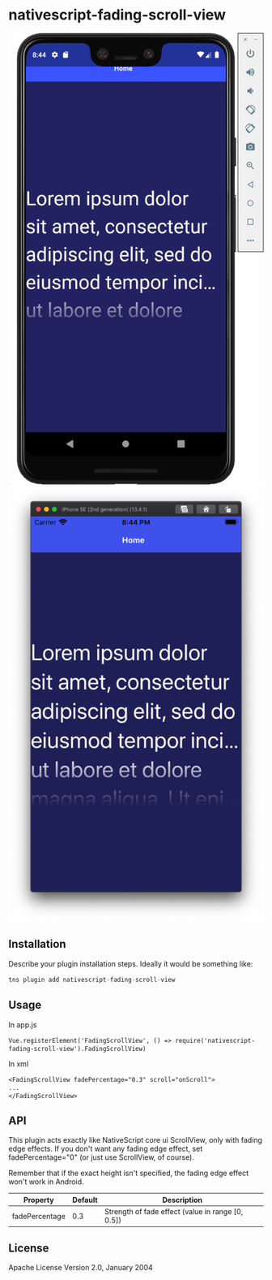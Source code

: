 # nativescript-fading-scroll-view

![Android](/android.png)
![iOS](/ios.png)

## Installation

Describe your plugin installation steps. Ideally it would be something like:

```javascript
tns plugin add nativescript-fading-scroll-view
```

## Usage


In app.js
```
Vue.registerElement('FadingScrollView', () => require('nativescript-fading-scroll-view').FadingScrollView)
```

In xml
```
<FadingScrollView fadePercentage="0.3" scroll="onScroll">
...
</FadingScrollView>
```

## API

This plugin acts exactly like NativeScript core ui ScrollView, only with fading edge effects.
If you don't want any fading edge effect, set fadePercentage="0" (or just use ScrollView, of course).

Remember that if the exact height isn't specified, the fading edge effect won't work in Android.

| Property | Default | Description |
| --- | --- | --- |
| fadePercentage | 0.3 | Strength of fade effect (value in range [0, 0.5]) |

## License

Apache License Version 2.0, January 2004
